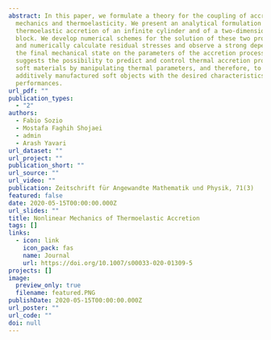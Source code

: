 ```yaml
---
abstract: In this paper, we formulate a theory for the coupling of accretion
  mechanics and thermoelasticity. We present an analytical formulation of the
  thermoelastic accretion of an infinite cylinder and of a two-dimensional
  block. We develop numerical schemes for the solution of these two problems,
  and numerically calculate residual stresses and observe a strong dependence of
  the final mechanical state on the parameters of the accretion process. This
  suggests the possibility to predict and control thermal accretion processes of
  soft materials by manipulating thermal parameters, and therefore, to realize
  additively manufactured soft objects with the desired characteristics and
  performances.
url_pdf: ""
publication_types:
  - "2"
authors:
  - Fabio Sozio
  - Mostafa Faghih Shojaei
  - admin
  - Arash Yavari
url_dataset: ""
url_project: ""
publication_short: ""
url_source: ""
url_video: ""
publication: Zeitschrift für Angewandte Mathematik und Physik, 71(3)
featured: false
date: 2020-05-15T00:00:00.000Z
url_slides: ""
title: Nonlinear Mechanics of Thermoelastic Accretion
tags: []
links:
  - icon: link
    icon_pack: fas
    name: Journal
    url: https://doi.org/10.1007/s00033-020-01309-5
projects: []
image:
  preview_only: true
  filename: featured.PNG
publishDate: 2020-05-15T00:00:00.000Z
url_poster: ""
url_code: ""
doi: null
---
```

